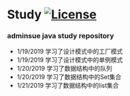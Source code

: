 # Study [![License](https://img.shields.io/badge/license-Apache%202-4EB1BA.svg?style=flat-square)](https://www.apache.org/licenses/LICENSE-2.0.html)
### adminsue java study repository

* 1/19/2019 学习了设计模式中的工厂模式
* 1/19/2019 学习了设计模式中的单例模式
* 1/20/2019 学习了数据结构中的队列
* 1/20/2019 学习了数据结构中的Set集合
* 1/21/2019 学习了数据结构中的list集合
